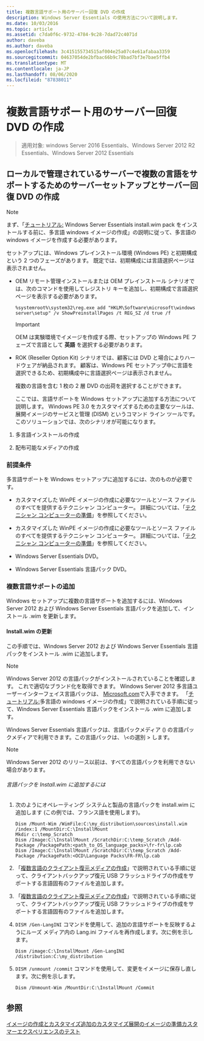 ```yaml
---
title: 複数言語サポート用のサーバー回復 DVD の作成
description: Windows Server Essentials の使用方法について説明します。
ms.date: 10/03/2016
ms.topic: article
ms.assetid: c7da0f6c-9732-4784-9c28-7dad72c4071d
author: daveba
ms.author: daveba
ms.openlocfilehash: 3c415155734515af004e25a07c4e61afabaa3359
ms.sourcegitcommit: 04637054de2bfbac66b9c78bad7bf3e7bae5ffb4
ms.translationtype: MT
ms.contentlocale: ja-JP
ms.lasthandoff: 08/06/2020
ms.locfileid: "87838011"
---
```

# <a name="create-a-server-recovery-dvd-for-multi-language-support"></a>複数言語サポート用のサーバー回復 DVD の作成

>適用対象: windows Server 2016 Essentials、Windows Server 2012 R2 Essentials、Windows Server 2012 Essentials

##  <a name="create-a-server-setup-and-server-recovery-dvd-for-multiple-language-support-on-locally-administered-servers"></a><a name="BKMK_MLHeadedRecovery"></a>ローカルで管理されているサーバーで複数の言語をサポートするためのサーバーセットアップとサーバー回復 DVD の作成

> [!NOTE]
>  まず、「[チュートリアル:](/previous-versions/windows/it-pro/windows-8.1-and-8/jj126995(v=win.10)) Windows Server Essentials install.wim pack をインストールする前に、多言語 windows イメージの作成」の説明に従って、多言語の windows イメージを作成する必要があります。

 セットアップには、Windows プレインストール環境 (Windows PE) と初期構成という 2 つのフェーズがあります。 既定では、初期構成には言語選択ページは表示されません。

- OEM リモート管理インストールまたは OEM プレインストール シナリオでは、次のコマンドを使用してレジストリ キーを追加し、初期構成で言語選択ページを表示する必要があります。

  ```
  %systemroot%\system32\reg.exe add "HKLM\Software\microsoft\windows server\setup" /v ShowPreinstallPages /t REG_SZ /d true /f
  ```

  > [!IMPORTANT]
  >  OEM は実験環境でイメージを作成する際、セットアップの Windows PE フェーズで言語として **英語** を選択する必要があります。

- ROK (Reseller Option Kit) シナリオでは、顧客には DVD と場合によりハードウェアが納品されます。 顧客は、Windows PE セットアップ中に言語を選択できるため、初期構成中に言語選択ページは表示されません。

  複数の言語を含む 1 枚の 2 層 DVD の出荷を選択することができます。

  ここでは、言語サポートを Windows セットアップに追加する方法について説明します。 Windows PE 3.0 をカスタマイズするための主要なツールは、展開イメージのサービスと管理 (DISM) というコマンド ライン ツールです。 このソリューションでは、次のシナリオが可能になります。

1.  多言語インストールの作成

2.  配布可能なメディアの作成

### <a name="prerequisites"></a>前提条件
 多言語サポートを Windows セットアップに追加するには、次のものが必要です。


-   カスタマイズした WinPE イメージの作成に必要なツールとソース ファイルのすべてを提供するテクニシャン コンピューター。 詳細については、「[テクニシャン コンピューターの準備](Prepare-the-Technician-Computer.md)」を参照してください。

-   カスタマイズした WinPE イメージの作成に必要なツールとソース ファイルのすべてを提供するテクニシャン コンピューター。 詳細については、「[テクニシャン コンピューターの準備](../install/Prepare-the-Technician-Computer.md)」を参照してください。


-   Windows Server Essentials DVD。

-   Windows Server Essentials 言語パック DVD。

###  <a name="adding-multiple-language-support"></a><a name="BKMK_Steps"></a>複数言語サポートの追加
 Windows セットアップに複数の言語サポートを追加するには、Windows Server 2012 および Windows Server Essentials 言語パックを追加して、インストール .wim を更新します。

#### <a name="update-installwim"></a>Install.wim の更新
 この手順では、Windows Server 2012 および Windows Server Essentials 言語パックをインストール .wim に追加します。

> [!NOTE]
>  Windows Server 2012 の言語パックがインストールされていることを確認します。 これで適切なブランド化を取得できます。 Windows Server 2012 多言語ユーザーインターフェイス言語パックは、 [Microsoft.com](https://www.microsoft.com/OEM/en/installation/downloads/Pages/technical-downloads.aspx)で入手できます。 「[チュートリアル:](/previous-versions/windows/it-pro/windows-8.1-and-8/jj126995(v=win.10))多言語の windows イメージの作成」で説明されている手順に従って、Windows Server Essentials 言語パックをインストール .wim に追加します。
>
>  Windows Server Essentials 言語パックは、言語パックメディア () の言語パックメディアで利用できます。この言語パックは、 \\<の選別 \> します。

> [!NOTE]
>  Windows Server 2012 のリリース以前は、すべての言語パックを利用できない場合があります。

###### <a name="to-add-language-packs-to-installwim"></a>言語パックを Install.wim に追加するには

1.  次のようにオペレーティング システムと製品の言語パックを install.wim に追加します (この例では、フランス語を使用します)。

    ```
    Dism /Mount-Wim /WimFile:C:\my_distribution\sources\install.wim /index:1 /MountDir:C:\InstallMount
    Mkdir c:\temp_Scratch
    Dism /Image:C:\InstallMount /ScratchDir:C:\temp_Scratch /Add-Package /PackagePath:<path_to_OS_language_packs>\fr-fr\lp.cab
    Dism /Image:C:\InstallMount /ScratchDir:C:\temp_Scratch /Add-Package /PackagePath:<OCD\Language Packs\FR-FR\lp.cab

    ```


2.  「[複数言語のクライアント復元メディアの作成](Build-Multi-Language-Client-Restore-Media.md)」で説明されている手順に従って、クライアントバックアップ復元 USB フラッシュドライブの作成をサポートする言語固有のファイルを追加します。

2.  「[複数言語のクライアント復元メディアの作成](../install/Build-Multi-Language-Client-Restore-Media.md)」で説明されている手順に従って、クライアントバックアップ復元 USB フラッシュドライブの作成をサポートする言語固有のファイルを追加します。


3.  `DISM /Gen-LangINI` コマンドを使用して、追加の言語サポートを反映するようにルーズ メディア内の Lang.ini ファイルを再作成します。次に例を示します。

    ```
    Dism /image:C:\InstallMount /Gen-LangINI /distribution:C:\my_distribution

    ```

4.  `DISM /unmount /commit` コマンドを使用して、変更をイメージに保存し直します。次に例を示します。

    ```
    Dism /Unmount-Wim /MountDir:C:\InstallMount /Commit
    ```

## <a name="see-also"></a>参照

 [イメージの作成とカスタマイズ追加の](Creating-and-Customizing-the-Image.md)[カスタマイズ](Additional-Customizations.md)[展開のイメージの準備](Preparing-the-Image-for-Deployment.md)[カスタマーエクスペリエンスのテスト](Testing-the-Customer-Experience.md)